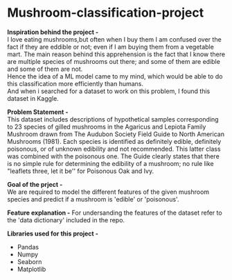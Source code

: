 # Mushroom-classification-project

**Inspiration behind the project -**  
I love eating mushrooms,but often when I buy them I am confused over the fact if they are eddible or not; even if I am buying them from a vegetable mart. The main reason behind this apprehension is the fact that I know there are multiple species of mushrooms out there; and some of them are edible and some of them are not.   
Hence the idea of a ML model came to my mind, which would be able to do this classification more efficiently than humans.  
And when i searched for a dataset to work on this problem, I found this dataset in Kaggle.  

**Problem Statement -**  
This dataset includes descriptions of hypothetical samples corresponding to 23 species of gilled mushrooms in the Agaricus and Lepiota Family Mushroom drawn from The Audubon Society Field Guide to North American Mushrooms (1981). Each species is identified as definitely edible, definitely poisonous, or of unknown edibility and not recommended. This latter class was combined with the poisonous one. The Guide clearly states that there is no simple rule for determining the edibility of a mushroom; no rule like "leaflets three, let it be'' for Poisonous Oak and Ivy.

**Goal of the prject -**  
We are required to model the different features of the given mushroom species and predict if a mushroom is 'edible' or 'poisonous'.

**Feature explanation -**
For undersanding the features of the dataset refer to the 'data dictionary' included in the repo.

**Libraries used for this project -**
* Pandas
* Numpy
* Seaborn
* Matplotlib
